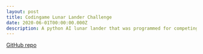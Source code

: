 ```yaml
---
layout: post
title: Codingame Lunar Lander Challenge
date: 2020-06-01T00:00:00.000Z
description: A python AI lunar lander that was programmed for competing in codingame.com.
---
```


[GitHub repo](https://github.com/iansedano/mars_lander)
